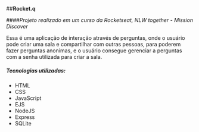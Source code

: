 ##__Rocket.q__

####_Projeto realizado em um curso da Rocketseat, NLW together - Mission Discover_

Essa é uma aplicação de interação através de perguntas, onde o usuário pode criar uma sala e compartilhar com outras pessoas,
para poderem fazer perguntas anonimas, e o usuário consegue gerenciar a perguntas com a senha utilizada para criar a sala. 

##### Tecnologias utilizadas:
* HTML
* CSS
* JavaScript
* EJS
* NodeJS
* Express
* SQLite
